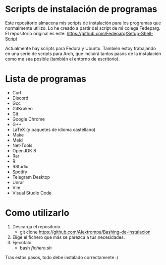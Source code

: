 # Scripts de instalación de programas
Este repositorio almacena mis scripts de instalación para los programas que normalmente utilizo.
Lo he creado a partir del script de mi colega Fedeparg.
El repositorio original es este: https://github.com/Fedeparg/Setup-Shell-Script

Actualmente hay scripts para Fedora y Ubuntu.
También estoy trabajando en una serie de scripts para Arch,
que incluirá tantos pasos de la instalación como me sea posible
(también el entorno de escritorio).

# Lista de programas
- Curl
- Discord
- Gcc
- GitKraken
- Git
- Google Chrome
- G++
- LaTeX (y paquetes de idioma castellano)
- Make
- Meld
- Net-Tools
- OpenJDK 8
- Rar
- R
- RStudio
- Spotify
- Telegram Desktop
- Unrar
- Vim
- Visual Studio Code

# Como utilizarlo
1. Descarga el repositorio.
	- git clone https://github.com/Alextrompa/Bashing-de-instalacion
2. Elige el fichero que más se parezca a tus necesidades.
3. Ejecútalo.
	- bash *fichero.sh*

Tras estos pasos, todo debe instalado correctamente :)
